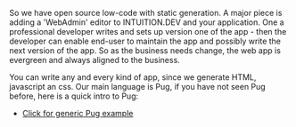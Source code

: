 So we have open source low-code with static generation.
A major piece is adding a 'WebAdmin' editor to INTUITION.DEV and your application. One a professional developer writes and sets up version one of the app - then the developer can
 enable end-user to maintain the app and possibly write the next version of the app. So as the business needs change, the web app is evergreen and always aligned to the business. 

You can write any and every kind of app, since we generate  HTML, javascript an css.  Our main language is Pug, if you have not seen Pug before, here is a quick intro to Pug:
- [Click for generic Pug example](http://pug.mbake.org)